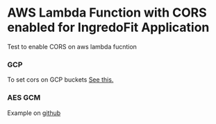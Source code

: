 # AWS Lambda Function with CORS enabled for IngredoFit Application

Test to enable CORS on aws lambda fucntion

### GCP
To set cors on GCP buckets [See this.](https://cloud.google.com/storage/docs/configuring-cors)

### AES GCM
Example on [github](https://gist.github.com/AndiDittrich/4629e7db04819244e843)

